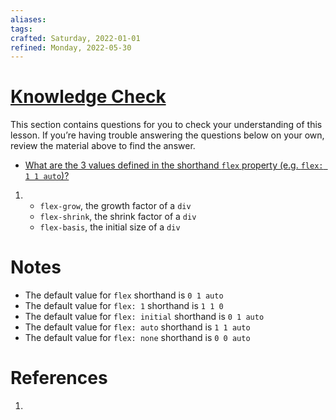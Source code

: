 ```yaml
---
aliases: 
tags: 
crafted: Saturday, 2022-01-01
refined: Monday, 2022-05-30
---
```


# [Knowledge Check](https://www.theodinproject.com/paths/foundations/courses/foundations/lessons/growing-and-shrinking#knowledge-check)

This section contains questions for you to check your understanding of this lesson. If you’re having trouble answering the questions below on your own, review the material above to find the answer.

- [What are the 3 values defined in the shorthand `flex` property (e.g. `flex: 1 1 auto`)?](https://www.theodinproject.com/paths/foundations/courses/foundations/lessons/growing-and-shrinking#the-flex-shorthand)

1. - `flex-grow`, the growth factor of a `div`
   - `flex-shrink`, the shrink factor of a `div`
   - `flex-basis`, the initial size of a `div`

# Notes

- The default value for `flex` shorthand is `0 1 auto`
- The default value for `flex: 1` shorthand is `1 1 0`
- The default value for `flex: initial` shorthand is `0 1 auto`
- The default value for `flex: auto` shorthand is `1 1 auto`
- The default value for `flex: none` shorthand is `0 0 auto`

# References

1.
